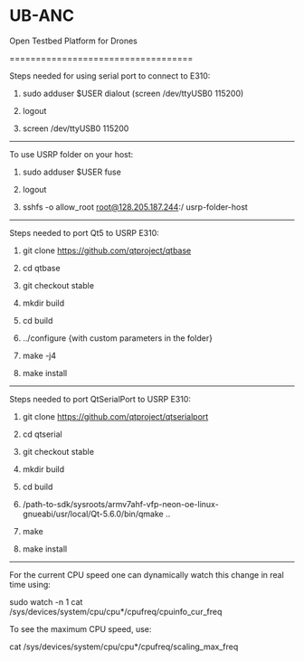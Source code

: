 # UB-ANC
Open Testbed Platform for Drones

===================================

Steps needed for using serial port to connect to E310:

1) sudo adduser $USER dialout (screen /dev/ttyUSB0 115200)

2) logout

3) screen /dev/ttyUSB0 115200

-----------------------------------

To use USRP folder on your host:

1) sudo adduser $USER fuse

2) logout

3) sshfs -o allow_root root@128.205.187.244:/ usrp-folder-host

-----------------------------------

Steps needed to port Qt5 to USRP E310:

1) git clone  https://github.com/qtproject/qtbase

2) cd qtbase

3) git checkout stable

4) mkdir build

5) cd build

6) ../configure {with custom parameters in the folder}

7) make -j4

8) make install

-----------------------------------

Steps needed to port QtSerialPort to USRP E310:


1) git clone  https://github.com/qtproject/qtserialport

2) cd qtserial

3) git checkout stable

4) mkdir build

5) cd build

6) /path-to-sdk/sysroots/armv7ahf-vfp-neon-oe-linux-gnueabi/usr/local/Qt-5.6.0/bin/qmake ..

7) make

8) make install

-----------------------------------

For the current CPU speed one can dynamically watch this change in real time using:

sudo watch -n 1  cat /sys/devices/system/cpu/cpu*/cpufreq/cpuinfo_cur_freq

To see the maximum CPU speed, use:

cat /sys/devices/system/cpu/cpu*/cpufreq/scaling_max_freq 


